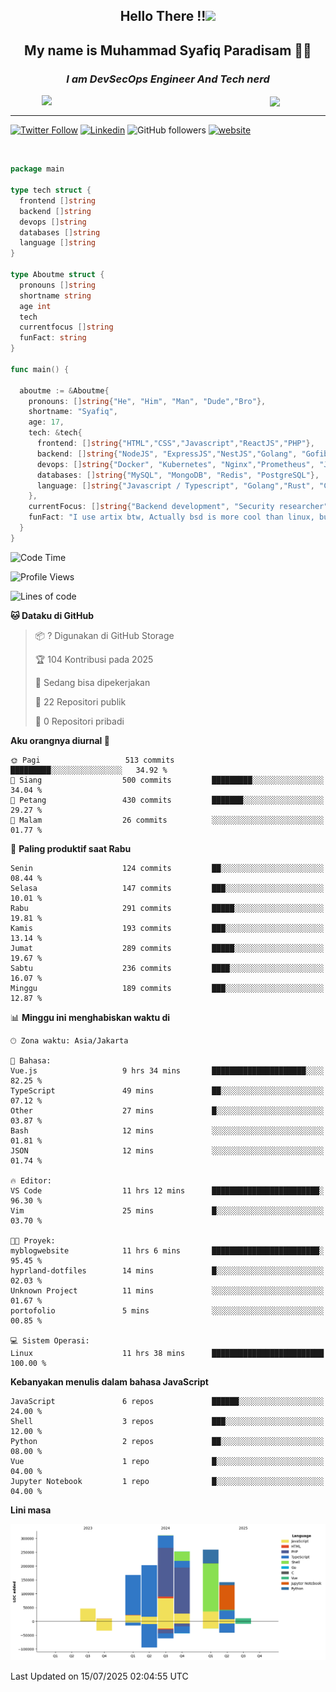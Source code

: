<h2 align="center">

Hello There !!<img src="https://media.giphy.com/media/12oufCB0MyZ1Go/giphy.gif" width="50"></h2>

<h2 align="center">My name is Muhammad Syafiq Paradisam 👋👋</h2>

<h3 align="center"><em>I am DevSecOps Engineer And Tech nerd
</em></h3>

<img align="left" style="margin-left: 50px" src="https://static.zerochan.net/Alina.Clover.1024.4345060.webp" width="315"/>

<img align="center" style="margin-left: 50px" src="https://i.pinimg.com/736x/69/82/aa/6982aafd816ea48f48d0639c7797915c.jpg" width=250/>

<hr/>

[![Twitter Follow](https://img.shields.io/twitter/follow/misteranmol?label=Follow)](https://x.com/FikkzOutfit)
[![Linkedin](https://img.shields.io/badge/-syafiq-blue?style=square&logo=Linkedin&logoColor=white&link=https://www.linkedin.com/in/syafiq-paradisam/)](https://id.linkedin.com/in/syafiq-paradisam-b72749258)
![GitHub followers](https://img.shields.io/github/followers/syafiqparadisam?label=Follower&style=social)
[![website](https://img.shields.io/badge/Website-46a2f1.svg?&style=flat-square&logo=Google-Chrome&logoColor=white&link=https://anmolsingh.me/)](https://syafiq-paradisam.my.id)

<br/>

```go
package main

type tech struct {
  frontend []string
  backend []string
  devops []string
  databases []string
  language []string
}

type Aboutme struct {
  pronouns []string
  shortname string
  age int
  tech
  currentfocus []string
  funFact: string
}

func main() {

  aboutme := &Aboutme{
    pronouns: []string{"He", "Him", "Man", "Dude","Bro"},
    shortname: "Syafiq",
    age: 17,
    tech: &tech{
      frontend: []string{"HTML","CSS","Javascript","ReactJS","PHP"},
      backend: []string{"NodeJS", "ExpressJS","NestJS","Golang", "Gofiber", "Actixweb", "PHP", "Laravel", "Flask"},
      devops: []string{"Docker", "Kubernetes", "Nginx","Prometheus", "Jaeger", "Grafana", "Linux", "CI / CD"},
      databases: []string{"MySQL", "MongoDB", "Redis", "PostgreSQL"},
      language: []string{"Javascript / Typescript", "Golang","Rust", "C", "PHP","C++"}
    },
    currentFocus: []string{"Backend development", "Security researcher", "Blue team security","DevSecOps engineer"},
    funFact: "I use artix btw, Actually bsd is more cool than linux, but i can't use it because software issue, I am weaboo but not too much"
  }
}

```

<!--START_SECTION:waka-->
![Code Time](http://img.shields.io/badge/Code%20Time-366%20hrs%2037%20mins-blue)

![Profile Views](http://img.shields.io/badge/Profil%20dilihat-0-blue)

![Lines of code](https://img.shields.io/badge/Sejak%20Hello%20World%20aku%20telah%20menulis-1.4%20million%20baris%20kode-blue)

**🐱 Dataku di GitHub** 

> 📦 ? Digunakan di GitHub Storage 
 > 
> 🏆 104 Kontribusi pada 2025
 > 
> 💼 Sedang bisa dipekerjakan
 > 
> 📜 22 Repositori publik 
 > 
> 🔑 0 Repositori pribadi 
 > 
**Aku orangnya diurnal 🐤** 

```text
🌞 Pagi                   513 commits         █████████░░░░░░░░░░░░░░░░   34.92 % 
🌆 Siang                  500 commits         █████████░░░░░░░░░░░░░░░░   34.04 % 
🌃 Petang                 430 commits         ███████░░░░░░░░░░░░░░░░░░   29.27 % 
🌙 Malam                  26 commits          ░░░░░░░░░░░░░░░░░░░░░░░░░   01.77 % 
```
📅 **Paling produktif saat Rabu** 

```text
Senin                    124 commits         ██░░░░░░░░░░░░░░░░░░░░░░░   08.44 % 
Selasa                   147 commits         ███░░░░░░░░░░░░░░░░░░░░░░   10.01 % 
Rabu                     291 commits         █████░░░░░░░░░░░░░░░░░░░░   19.81 % 
Kamis                    193 commits         ███░░░░░░░░░░░░░░░░░░░░░░   13.14 % 
Jumat                    289 commits         █████░░░░░░░░░░░░░░░░░░░░   19.67 % 
Sabtu                    236 commits         ████░░░░░░░░░░░░░░░░░░░░░   16.07 % 
Minggu                   189 commits         ███░░░░░░░░░░░░░░░░░░░░░░   12.87 % 
```


📊 **Minggu ini menghabiskan waktu di** 

```text
🕑︎ Zona waktu: Asia/Jakarta

💬 Bahasa: 
Vue.js                   9 hrs 34 mins       █████████████████████░░░░   82.25 % 
TypeScript               49 mins             ██░░░░░░░░░░░░░░░░░░░░░░░   07.12 % 
Other                    27 mins             █░░░░░░░░░░░░░░░░░░░░░░░░   03.87 % 
Bash                     12 mins             ░░░░░░░░░░░░░░░░░░░░░░░░░   01.81 % 
JSON                     12 mins             ░░░░░░░░░░░░░░░░░░░░░░░░░   01.74 % 

🔥 Editor: 
VS Code                  11 hrs 12 mins      ████████████████████████░   96.30 % 
Vim                      25 mins             █░░░░░░░░░░░░░░░░░░░░░░░░   03.70 % 

🐱‍💻 Proyek: 
myblogwebsite            11 hrs 6 mins       ████████████████████████░   95.45 % 
hyprland-dotfiles        14 mins             █░░░░░░░░░░░░░░░░░░░░░░░░   02.03 % 
Unknown Project          11 mins             ░░░░░░░░░░░░░░░░░░░░░░░░░   01.67 % 
portofolio               5 mins              ░░░░░░░░░░░░░░░░░░░░░░░░░   00.85 % 

💻 Sistem Operasi: 
Linux                    11 hrs 38 mins      █████████████████████████   100.00 % 
```

**Kebanyakan menulis dalam bahasa JavaScript** 

```text
JavaScript               6 repos             ██████░░░░░░░░░░░░░░░░░░░   24.00 % 
Shell                    3 repos             ███░░░░░░░░░░░░░░░░░░░░░░   12.00 % 
Python                   2 repos             ██░░░░░░░░░░░░░░░░░░░░░░░   08.00 % 
Vue                      1 repo              █░░░░░░░░░░░░░░░░░░░░░░░░   04.00 % 
Jupyter Notebook         1 repo              █░░░░░░░░░░░░░░░░░░░░░░░░   04.00 % 
```



**Lini masa**

![Lines of Code chart](https://raw.githubusercontent.com/syafiqparadisam/syafiqparadisam/master/assets/bar_graph.png)


 Last Updated on 15/07/2025 02:04:55 UTC
<!--END_SECTION:waka-->
